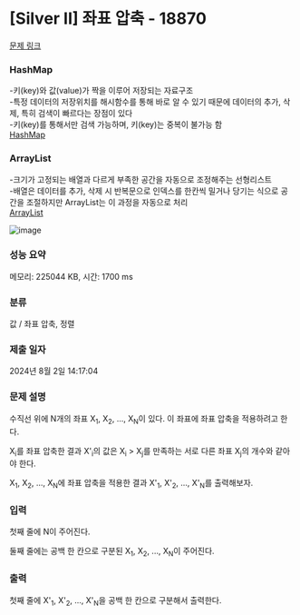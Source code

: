 # [Silver II] 좌표 압축 - 18870 

[문제 링크](https://www.acmicpc.net/problem/18870) 

### HashMap

-키(key)와 값(value)가 짝을 이루어 저장되는 자료구조 <br>
-특정 데이터의 저장위치를 해시함수를 통해 바로 알 수 있기 때문에 데이터의 추가, 삭제, 특히 검색이 빠르다는 장점이 있다 <br>
-키(key)를 통해서만 검색 가능하며, 키(key)는 중복이 불가능 함 <br>
[ HashMap ](https://kadosholy.tistory.com/120)


### ArrayList

-크기가 고정되는 배열과 다르게 부족한 공간을 자동으로 조정해주는 선형리스트 <br>
-배열은 데이터를 추가, 삭제 시 반복문으로 인덱스를 한칸씩 밀거나 당기는 식으로 공간을 조절하지만 ArrayList는 이 과정을 자동으로 처리 <br>
[ ArrayList ](https://m.blog.naver.com/fbfbf1/222636992391)

![image](https://github.com/user-attachments/assets/5c7d50d2-267d-4336-a2f1-9051f6405986)

### 성능 요약

메모리: 225044 KB, 시간: 1700 ms

### 분류

값 / 좌표 압축, 정렬

### 제출 일자

2024년 8월 2일 14:17:04

### 문제 설명

<p>수직선 위에 N개의 좌표 X<sub>1</sub>, X<sub>2</sub>, ..., X<sub>N</sub>이 있다. 이 좌표에 좌표 압축을 적용하려고 한다.</p>

<p>X<sub>i</sub>를 좌표 압축한 결과 X'<sub>i</sub>의 값은 X<sub>i</sub> > X<sub>j</sub>를 만족하는 서로 다른 좌표 X<sub>j</sub>의 개수와 같아야 한다.</p>

<p>X<sub>1</sub>, X<sub>2</sub>, ..., X<sub>N</sub>에 좌표 압축을 적용한 결과 X'<sub>1</sub>, X'<sub>2</sub>, ..., X'<sub>N</sub>를 출력해보자.</p>

### 입력 

 <p>첫째 줄에 N이 주어진다.</p>

<p>둘째 줄에는 공백 한 칸으로 구분된 X<sub>1</sub>, X<sub>2</sub>, ..., X<sub>N</sub>이 주어진다.</p>

### 출력 

 <p>첫째 줄에 X'<sub>1</sub>, X'<sub>2</sub>, ..., X'<sub>N</sub>을 공백 한 칸으로 구분해서 출력한다.</p>

